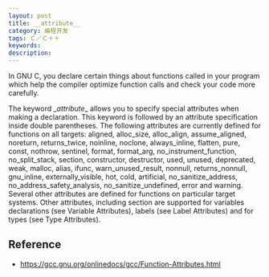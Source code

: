 ```yaml
---
layout: post
title: __attribute__
category: 编程开发
tags: Ｃ／Ｃ＋＋
keywords: 
description: 
---
```

In GNU C, you declare certain things about functions called in your program which help the compiler optimize function calls and check your code more carefully.

The keyword \__attribute__ allows you to specify special attributes when making a declaration. This keyword is followed by an attribute specification inside double parentheses. The following attributes are currently defined for functions on all targets: aligned, alloc_size, alloc_align, assume_aligned, noreturn, returns_twice, noinline, noclone, always_inline, flatten, pure, const, nothrow, sentinel, format, format_arg, no_instrument_function, no_split_stack, section, constructor, destructor, used, unused, deprecated, weak, malloc, alias, ifunc, warn_unused_result, nonnull, returns_nonnull, gnu_inline, externally_visible, hot, cold, artificial, no_sanitize_address, no_address_safety_analysis, no_sanitize_undefined, error and warning. Several other attributes are defined for functions on particular target systems. Other attributes, including section are supported for variables declarations (see Variable Attributes), labels (see Label Attributes) and for types (see Type Attributes).

## Reference
* <https://gcc.gnu.org/onlinedocs/gcc/Function-Attributes.html>




